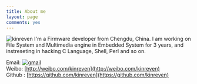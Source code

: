 ```yaml
---
title: About me
layout: page
comments: yes
---
```

![kinreven](https://www.evernote.com/shard/s65/sh/aeb50818-b4a5-4506-b1f3-0b673ea93b31/84356a7f2bd2b4a600bdb435c6451e52/deep/0/Kevin%20Thinking.png)
 I'm a Firmware developer from Chengdu, China.
 I am working on File System and Multimedia engine
 in Embedded System for 3 years, and instreseting
 in hacking C Language, Shell, Perl and so on.    

Email:  [![gmail](https://www.evernote.com/shard/s65/sh/6e1f7f44-8a11-4c46-b38e-8a980466b2da/9b45ce3eb193fa55ad642dfa35e60178/deep/0/gmail.jpg)](mailto:kinreven@gmail.com)      
Weibo: [http://weibo.com/kinreven](http://weibo.com/kinreven)      
Github : [https://github.com/kinreven](https://github.com/kinreven)      
